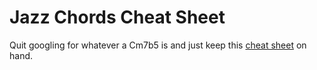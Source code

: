 # Jazz Chords Cheat Sheet

Quit googling for whatever a Cm7b5 is and just keep this [cheat sheet](https://github.com/rickdgray/Jazz-Chords-Cheat-Sheet/blob/main/jazz-chords.pdf) on hand.